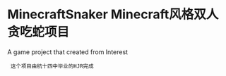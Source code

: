 # MinecraftSnaker Minecraft风格双人贪吃蛇项目

A game project that created from Interest

``` 这个项目由杭十四中毕业的HJR完成```




